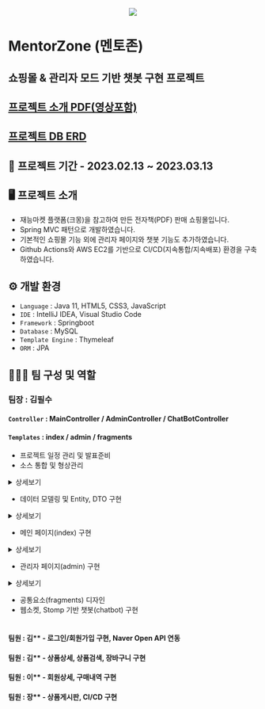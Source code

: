 <p align="center">
  <img src="https://user-images.githubusercontent.com/116870617/231695054-5832b536-59d8-4d3c-9043-7b56da96b74f.png">
</p>

# MentorZone (멘토존)
## 쇼핑몰 &amp; 관리자 모드 기반 챗봇 구현 프로젝트
## [프로젝트 소개 PDF(영상포함)](https://drive.google.com/file/d/1bpU7iVPnYZ2JlXM2T63D__F-oSB25bez/view?usp=share_link)
## [프로젝트 DB ERD](https://drive.google.com/file/d/1NdSJSq88vDQbdOFBVTdXv6KwT0ltNcoM/view?usp=share_link)
## 📅 프로젝트 기간 - 2023.02.13 ~ 2023.03.13

## 🖥️ 프로젝트 소개
- 재능마켓 플랫폼(크몽)을 참고하여 만든 전자책(PDF) 판매 쇼핑몰입니다.
- Spring MVC 패턴으로 개발하였습니다.
- 기본적인 쇼핑몰 기능 외에 관리자 페이지와 챗봇 기능도 추가하였습니다.
- Github Actions와 AWS EC2를 기반으로 CI/CD(지속통합/지속배포) 환경을 구축하였습니다.

## ⚙️ 개발 환경
- `Language` : Java 11, HTML5, CSS3, JavaScript
- `IDE` : IntelliJ IDEA, Visual Studio Code
- `Framework` : Springboot
- `Database` : MySQL
- `Template Engine` : Thymeleaf 
- `ORM` : JPA <br>

## 🧑‍🤝‍🧑 팀 구성 및 역할
### 팀장 : 김필수 <br>
#### `Controller` : MainController / AdminController / ChatBotController <br>
#### `Templates` : index / admin / fragments <br>
- 프로젝트 일정 관리 및 발표준비
- 소스 통합 및 형상관리

<details>
<summary>상세보기</summary>
<br>
  <p align="center"><img src="https://user-images.githubusercontent.com/116870617/231911826-6b80cac9-204b-4b83-bc09-93219e2d4330.png"></p> 
<br>
  <p align="center">프로젝트 형상관리를 위한 기본 저장소를 생성합니다.</p>
<br>
  <p align="center"><img src="https://user-images.githubusercontent.com/116870617/231911827-171bd537-dcbc-4725-8649-7f353c0f51a1.png"></p>
<br>
  <p align="center">팀원들을 collaborators 및 contributers로 지정하여 저장소에 대한 pull Request뿐만 아니라 직접적인 push, pull의 권한을 부여하였습니다.</p>
<br>
  <p align="center"><img src="https://user-images.githubusercontent.com/116870617/231911828-4e900412-9fbe-4cc9-ac49-a25946e82122.png"></p>
<br>
  <p align="center">프로젝트 저장소를 fork하여 팀원 각자가 복사한 저장소를 통해 담당 파트별 소스코드를 업데이트할 수 있도록 합니다.</p>
<br>
  <p align="center"><img src="https://user-images.githubusercontent.com/116870617/231911830-c32ffbdf-c60f-4204-af24-1d13cc0a5b91.png"></p>
<br>
  <p align="center">특정 파트의 코드가 업데이트 되는대로 fork 저장소에서 프로젝트 저장소에 pull Request를 보냅니다.</p>
<br>
  <p align="center"><img src="https://user-images.githubusercontent.com/116870617/231911831-d6f95fbe-349c-4390-a33f-45c187e06bb3.png"></p>
<br>
  <p align="center">pull request의 커밋 내역을 확인하여 confirm을 통해 해당 수정사항을 프로젝트 저장소의 소스와 merge한 뒤,</p>
  <p align="center">각자의 fork 저장소에서 최신화합니다.</p>
<br>
</details>

- 데이터 모델링 및 Entity, DTO 구현
<details>
<summary>상세보기</summary>
<br>
  <p align="center"><img src="https://user-images.githubusercontent.com/116870617/232979615-1796b28a-dd01-4800-9a62-15d656c2b50b.png"></p> 
<br>
  <p align="center">회원(Member)과 상품(Product)을 중심으로 전체적인 테이블과 연관관계를 설정하였고,</p>
  <p align="center">복수구매할 필요가 없는 전자책(PDF) 상품 특성상 모든 장바구니와 구매수량은 1로 고정하였습니다.</p>
  <p align="center">회원 테이블의 이메일은 로그인시 ID로 사용되므로 unique로 설정하며, 권한부여를 위한 role 필드를 추가하였습니다.</p>
  <p align="center">상품 테이블은 상품이미지를 담기 위한 별도의 이미지파일 테이블과 댓글 테이블을 생성하여 연관관계로 설정하였습니다.</p>
<br>
</details>

- 메인 페이지(index) 구현

<details>
<summary>상세보기</summary>
<br>
  <p align="center"><img src="https://user-images.githubusercontent.com/116870617/231920398-99017e79-96b6-4673-85c5-0c9607140e1b.png"></p> 
<br>
  <p align="center">header와 footer를 공통요소(fragments)로 분리한 후, 카테고리별 최신 상품 정보와 자동재생 갤러리, 챗봇 등을 구현하였습니다.</p>
<br><br>
  <p align="center"><img src="https://user-images.githubusercontent.com/116870617/231920403-83bef557-74d4-4fd5-b879-261b350d3e53.png"></p> 
<br>
<p align="center">카테고리별 상품 리스트를 가져온 뒤, 등록일 순으로 내림차순하여 최신 상품의 DTO를 브라우저에 노출시킵니다.</p>
<br>
  
  ```java
// ---------- MainCotroller --------------
  
@Controller
@RequestMapping("/")
@RequiredArgsConstructor
public class MainController {

    private final MemberRepository memberRepository;
    private final ProductService productService;

    @GetMapping({"","index"})
    public String index(Model model){

//  최신강의 기본 상품 표시 (it)

        ProductDto productDto = new ProductDto();

        List<ProductDto> productDtoList = productService.ItProductListDo("it");
        if (productDtoList.isEmpty()){
            productDto = null;
        } else {
            productDto = productDtoList.get(0);
        }
            model.addAttribute("productDto",productDto);
            return "index";
        }
  
 // --------- productService -------------
  
  // 상품 목록 상세 페이지 가져오기(It)
    public List<ProductDto> ItProductListDo(String productType) {

        List<ProductEntity> ItProductEntityList = productRepository.findByProductTypeDesc(productType);
        List<ProductDto> ItProductDtoList = new ArrayList<>();

        for(ProductEntity productEntity : ItProductEntityList){
            ItProductDtoList.add(ProductDto.toProductDto(productEntity));
        }


        return ItProductDtoList;
  
 // --------- productRepository ----------
  
  // JPA의 기본 SQL메소드에 없는 쿼리요청은 네이티브 쿼리(@Query)를 사용
  @Query(value = "select * from product where product_type =:type order by product_create desc",nativeQuery = true)
    List<ProductEntity> findByProductTypeDesc(@Param("type") String productType);
  
  ```
  
<br><br>
  <p align="center"><img src="https://user-images.githubusercontent.com/116870617/231920404-c781c7f9-841e-4133-8b36-cf4771d25c51.png"></p> 
<br>
  <p align="center">자동재생 갤러리는 javascript를 이용하여 이미지 요소에 별도의 class를 설정한 뒤,</p>
  <p align="center">일정한 시간간격으로 해당 class요소만 노출되도록 설정하였습니다.</p>
  <br>
  
  ```html
  <!-- 자동갤러리 -->
        <div class="gallery">
            <div class="con">
                <div class="gallery-con">
                    <ul>
                        <li class="fadeLi"></li>
                        <li></li>
                        <li></li>
                        <li></li>
                    </ul>
                </div>
                <div class="arrow-con">
                    <span class="arrow left" id="arrow-left"></span>
                    <span class="arrow right" id="arrow-right"></span>
                </div>
                <div class="item-con">
                    <ul>
                        <li class="on"></li>
                        <li></li>
                        <li></li>
                        <li></li>
                    </ul>
                </div>
            </div>
        </div>
  ```
  
  ```javascript
  
// 자동갤러리

const galleryLi = document.querySelectorAll('.gallery-con>ul>li');
const itemLi = document.querySelectorAll('.item-con>ul>li');

let i = -1;

function autoGallery(){
  // i가 갤러리 이미지 총 갯수에 도달할 경우 시작번호(0)로 세팅
  if(i>=galleryLi.length-1){
    i=-1;
  }
  i++;

  console.log(`i=>${i}`);

  galleryLi.forEach((el,idx)=>{
    if(i==idx){
      el.classList.add('fadeLi');
    } else {
      el.classList.remove('fadeLi');
    }
  })

  itemLi.forEach((el,idx)=>{
    if(i==idx){
      el.classList.add('on');
    } else {
      el.classList.remove('on');
    }
  })

}
// 3초마다 autoGallery 함수 실행
let setIn = setInterval(autoGallery,3000);

// 즉시실행 함수 (페이지 로드시 바로 실행)
(function(){
  autoGallery();
})()
  ```
  
<br>
</details>

- 관리자 페이지(admin) 구현

<details>
<summary>상세보기</summary>
<br>
  <p align="center"><img src="https://user-images.githubusercontent.com/116870617/231931082-9a431c7b-90bb-46a4-8295-9724ce6dbb60.png"></p> 
<br>
  <p align="center">회원의 권한(role)이 관리자(ADMIN)일 때만 관리자페이지 버튼이 활성화되도록 설정하였습니다.</p>
  
  ```html
    <li sec:authorize="hasRole('ADMIN')">
        <a th:href="@{/admin}">
            <img th:src="@{/img/icon/admin.png}" alt="admin">
            <span>Admin</span>
        </a>
    </li>
  ```
  
<br>
  <p align="center"><img src="https://user-images.githubusercontent.com/116870617/231931085-470763ad-3123-4f56-962a-ef5123cca064.png"></p>
<br>
  <p align="center">관리자페이지(/admin)의 URI 접근권한을 주입된 SecurityFilterChain 를 통해 관리자(ADMIN)로 설정하였습니다.</p>
<br>
  <p align="center"><img src="https://user-images.githubusercontent.com/116870617/231931087-11c4993a-7e01-4ee6-b9da-04aec28eb9ef.png"></p>
<br>
  <p align="center">회원관리 페이지에선 전체 회원의 목록을 Page객체를 통해 불러오고, 회원검색을 위한 검색기능도 추가하였습니다.</p>
  
  ```java
@Controller
@RequestMapping("/admin")
@RequiredArgsConstructor
public class AdminController {

    private final MemberService memberService;
    private final WishService wishService;
    private final ProductService productService;
    private final OrderlistService orderlistService;

    @GetMapping({"", "/"})
    public String admin() {
        return "admin/admin";
    }

    //  회원목록  
    @GetMapping("/memberList")
    public String memberList(Model model, @PageableDefault(page = 0, size = 10, sort = "userId", direction = Sort.Direction.DESC)
    Pageable pageable,
                             @RequestParam(value = "type", required = false) String type,
                             @RequestParam(value = "keyword", required = false) String keyword) {

        int blockNum;
        int nowPage;
        int startPage;
        int endPage;

        System.out.println(type);
        System.out.println(keyword);

        Page<MemberDto> memberDtoList;

        if (type != null && keyword != null) {
            if (type.equals("id")) {
//            회원번호(ID)로 검색할 경우
                Long userId = Long.parseLong(keyword);
//                System.out.println(userId+"<<");
                memberDtoList = memberService.searchMemberDo(userId, pageable);
            } else {
                memberDtoList = memberService.searchListDo(type, keyword, pageable);
            }
        } else {
            memberDtoList = memberService.selectMembers(pageable);
        }


        blockNum = 4;
        nowPage = memberDtoList.getNumber() + 1;
        startPage = Math.max(1, memberDtoList.getNumber() - blockNum);
        endPage = memberDtoList.getTotalPages();

        model.addAttribute("nowPage", nowPage);
        model.addAttribute("startPage", startPage);
        model.addAttribute("endPage", endPage);
        model.addAttribute("memberDtoList", memberDtoList);

        return "admin/adminMemberList";
    }

    //  회원검색
    @GetMapping("/memberSearch")
    public String memberSearch(@RequestParam(value = "type", required = false) String type,
                               @RequestParam(value = "keyword", required = false) String keyword,
                                RedirectAttributes redirectAttributes) {

        redirectAttributes.addAttribute("type",type);
        redirectAttributes.addAttribute("keyword",keyword);

        return "redirect:/admin/memberList";
    }
  ```
  
<br>
  <p align="center"><img src="https://user-images.githubusercontent.com/116870617/231931090-b6b29221-ee2a-4d6b-9ed1-31aed79c7764.png"></p>
<br>
  <p align="center">상세보기 클릭시 해당 회원의 상세정보와 찜(장바구니)목록, 구매내역, 회원수정, 회원삭제 등의 기능들을 구현하였습니다.</p>
  
  ```java
   //  회원수정
    @GetMapping("/memberUpdate/{id}")
    public String memberUpdate(@PathVariable(value = "id") Long id, Model model) {
        MemberDto memberDto = memberService.memberDetailDo(id);
        model.addAttribute("memberDto", memberDto);
        return "admin/adminMemberUpdate";
    }

    @PostMapping("/memberUpdate")
    public String memberUpdateOk(@ModelAttribute MemberDto memberDto) {
        System.out.println(memberDto.getUserId() + " << userId");
        System.out.println(memberDto.getUserRole() + " << userRole");
        int rs = memberService.memberUpdateDo(memberDto);
        if (rs != 1) {
            System.out.println("memberUpdate fail!");
            return null;
        }
        return "redirect:/admin/memberDetail/" + memberDto.getUserId();
    }

    //  회원삭제
    @GetMapping("/memberDelete/{id}")
    public String memberDelete(@PathVariable(value = "id") Long id, Model model) {
        MemberDto memberDto = memberService.memberDetailDo(id);
        model.addAttribute("memberDto", memberDto);
        return "admin/adminMemberDelete";
    }

    @PostMapping("/memberDelete")
    public String memberDeleteOk(@RequestParam(value = "userId") Long id,
                                 @RequestParam(value = "userPw") String pw) {

        int rs = memberService.memberDeleteDo(id, pw);
        if (rs != 1) {
            System.out.println("memberDelete fail!");
            return null;
        }

        return "redirect:/admin/memberList";
    }
  ```
  
<br>
  <p align="center"><img src="https://user-images.githubusercontent.com/116870617/231931092-0b4e3409-d2ca-4f64-aa8a-569291343fb4.png"></p>
<br>
  <p align="center">상품관리에선 상품추가 기능을 추가하였으며, 모든 상품정보를 Page객체를 통해 불러오도록 하였습니다.</p>
<br>
  <p align="center"><img src="https://user-images.githubusercontent.com/116870617/231931093-ba97d146-aaea-4007-af57-6b185f907927.png"></p>
<br>
  <p align="center">상품상세 클릭시 해당 상품정보와 함께 상품수정, 상품삭제의 기능을 구현하였습니다.</p>
<br>
  <p align="center"><img src="https://user-images.githubusercontent.com/116870617/231931095-bb837310-ec66-45d0-ab5f-43b5da1335d6.png"></p>
<br>
  <p align="center">주문관리 페이지에선 전체 주문내역을 불러왔으며, 주문내역의 상품명을 클릭시 해당 상품상세 페이지로 이동되도록 하였습니다.</p>
<br>
</details>

- 공통요소(fragments) 디자인
- 웹소켓, Stomp 기반 챗봇(chatbot) 구현 <br><br>

#### 팀원 : 김** - 로그인/회원가입 구현, Naver Open API 연동 <br>
#### 팀원 : 김** - 상품상세, 상품검색, 장바구니 구현 <br>
#### 팀원 : 이** - 회원상세, 구매내역 구현 <br>
#### 팀원 : 장** - 상품게시판, CI/CD 구현 <br>
